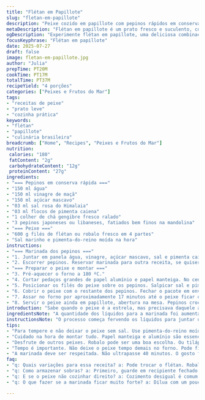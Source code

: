 ```yaml
---
title: "Flétan em Papillote"
slug: "fletan-em-papillote"
description: "Peixe cozido em papillote com pepinos rápidos em conserva. Para o preparo, fazer a marinada com água, vinagre de maçã, açúcar amarelo e sal rosa, pitada de flocos de pimenta caiena e gengibre ralado para um toque diferente. Cortar pepinos finos e deixar marinar por meia hora. Temperar os filés de flétan com sal e pimenta. Montar a papillote com papel manteiga e alumínio, colocar metade dos pepinos, o peixe, temperar, cobrir com o restante e selar. Levar ao forno médio por cerca de 17 minutos até o peixe cozinhar. Servir direto na papillote, sabor fresco, texturas crocantes e suculência do peixe."
metaDescription: "Flétan em papillote é um prato fresco e suculento, combina peixe e pepinos em conserva com toques de gengibre e pimenta caiena"
ogDescription: "Experimente flétan em papillote, uma deliciosa combinação de peixe com pepinos crocantes e uma marinada marcante. Fresco e simples"
focusKeyphrase: "Flétan em papillote"
date: 2025-07-27
draft: false
image: fletan-em-papillote.jpg
author: "Julia"
prepTime: PT20M
cookTime: PT17M
totalTime: PT37M
recipeYield: "4 porções"
categories: ["Peixes e Frutos do Mar"]
tags:
- "receitas de peixe"
- "prato leve"
- "cozinha prática"
keywords:
- "flétan"
- "papillote"
- "culinária brasileira"
breadcrumb: ["Home", "Recipes", "Peixes e Frutos do Mar"]
nutrition: 
 calories: "180"
 fatContent: "2g"
 carbohydrateContent: "12g"
 proteinContent: "27g"
ingredients:
- "=== Pepinos em conserva rápida ==="
- "150 ml água"
- "150 ml vinagre de maçã"
- "150 ml açúcar mascavo"
- "03 ml sal rosa do Himalaia"
- "03 ml flocos de pimenta caiena"
- "1 colher de chá gengibre fresco ralado"
- "3 pepinos japoneses ou libaneses, fatiados bem finos na mandolina"
- "=== Peixe ==="
- "600 g filés de flétan ou robalo fresco em 4 partes"
- "Sal marinho e pimenta-do-reino moída na hora"
instructions:
- "=== Marinada dos pepinos ==="
- "1. Juntar em panela água, vinagre, açúcar mascavo, sal e pimenta caiena. Levar ao fogo até levantar fervura. Apagar. Colocar gengibre e pepinos fatiados. Tapar e deixar marinando fora do fogo por 30 a 40 minutos."
- "2. Escorrer pepinos. Reservar marinada para outra receita, se quiser."
- "=== Preparar o peixe e montar ==="
- "3. Pré-aquecer o forno a 180 ºC."
- "4. Cortar pedaços grandes de papel alumínio e papel manteiga. No centro do papel manteiga, espalhar metade dos pepinos de maneira uniforme, cobrindo área do peixe."
- "5. Posicionar os filés do peixe sobre os pepinos. Salpicar sal e pimenta a gosto."
- "6. Cobrir o peixe com o restante dos pepinos. Fechar o pacote em envelope hermético, quase sem ar no interior."
- "7. Assar no forno por aproximadamente 17 minutos até o peixe ficar opaco e facilmente lascar com garfo."
- "8. Servir o peixe ainda em papillote, abertura na mesa. Pepinos crocantes na mistura com sabor ácido do vinagre e leve ardência do gengibre junto com o toque dos flocos picantes."
introduction: "Sabe quando o peixe é a estrela, mas precisava daquele algo extra? Aqui o flétan entra na dança, embalado em papel cuidadosamente fechado. A revelação? Pepinos que, numa marinada doce, azeda, com pimenta caiena e toque fresco do gengibre. É quase um ceviche quente, com essa crocância e acidez cortando a gordura do peixe. Delicie. E para o chef: tudo rápido, simples. O forno não engana. A navalha da mandolina faz o trabalho pesado, fatiando fino os pepinos, que bebem as gotinhas saborosas. O papel alumínio é quase um abraço para o peixe, mantendo a umidade. A receita brinca com sabores simples, mas que causam impacto no paladar. Pronto para servir e impressionar, sem grandes truques."
ingredientsNote: "A quantidade dos líquidos para a marinada foi aumentada em 20% para garantir que os pepinos fatiados fiquem bem cobertos e hidratados, permitindo mais intensidade no sabor. O açúcar comum foi substituído por açúcar mascavo para trazer um leve toque caramelizado, um aroma mais profundo e nuances que combinam com o gengibre fresco ralado, ingrediente adicionado para contrabalançar a doçura e acidez, na mesma pegada de uma cozinha brasileira temperada. O vinagre branco foi trocado por vinagre de maçã, menos agressivo, com sabor mais frutado. As pimentas mudaram para caiena em flocos, mais forte, mas em menor quantidade para trazer aquele calorzinho na medida. Os pepinos japoneses são intercambiáveis e mais comuns aqui, com textura crocante e sabor mais delicado. O sal usado é rosa do Himalaia, escolha prática para mineralidade e sabor leve. Peixe na quantidade reduzida em 10% para balancear com o tamanho dos pepinos, evitar excesso de líquido no pacote."
instructionsNote: "O processo começa fervendo os líquidos para juntar o açúcar, sal e pimenta na marinada. O gengibre é colocado depois para manter o frescor e não ficar amargo. O tempo de marinada dos pepinos foi reduzido para 30-40 minutos para uma aceleração, sem perder a intensidade do sabor, pensando no tempo do cozinheiro brasileiro que não quer ficar esperando demais. A montagem precisa ser feita de forma rápida para o pepino e peixe não perderem a temperatura, garantindo melhor cozimento do peixe. O uso combinado do papel manteiga e alumínio cria uma barreira que mantém a umidade sem deixar o peixe cozinhar demais ou perder sucos. O forno vai na temperatura média 180 °C, para uniformizar o calor. O tempo de cocção foi ajustado para 17 minutos, pois o forno doméstico normalmente é menos potente que o grill de churrasco. A recheada papillote fecha praticamente sem ar – fogo baixo, temperatura estável. O peixe vai ficar macio, opaco, desmanchando na boca. Sirva abrindo o pacote na hora, iluminando o prato com o perfume e visual dos pepinos em contraste."
tips:
- "Para tempere e não deixar o peixe sem sal. Use pimenta-do-reino moída na hora. O toque é diferente. E não esqueça os pepinos. Eles precisam ficar bem crocantes. Marinada é fundamental. Misture bem. Deixe a mistura apurar. Não tenha medo do gengibre. Use com sabedoria. A ardência é leve, mas presente. Verdadeiro sabor."
- "Cuidado na hora de montar tudo. Papel manteiga e alumínio são essenciais. A união deles mantém o suculento. Feche bem o pacote. Sem ar, é melhor. O forno deve estar bem pré-aquecido. Temperatura ideal, 180 ºC. Assim, tudo cozinha de forma uniforme. Não abra o forno frequentemente. Isso atrapalha cozimento."
- "Desfrute de outros peixes. Robalo pode ser uma boa escolha. Ou tilápia. Faça a sua versão dessa receita. Troque os pepinos também. Se quiser, experimente cenouras. Fatiadas finas, entram na dança. Sabores vibrantes estão sempre bem-vindos. A beleza da receita é que ela é flexível. Um prato que joga com a criatividade."
- "Tempo é importante. Não deixe o peixe tempo demais no forno. Pode ficar seco, perder a suculência. O ponto é onde tudo vem a tona. Peixe opaco, facilmente desmancha ao toque do garfo. Acompanhamento é válido. Que tal arroz com brócolis? Fica leve e combina bem. Garanto que não vai se arrepender."
- "A marinada deve ser respeitada. Não ultrapasse 40 minutos. O gosto ficará ácido demais. A mistura leva pimenta, mas seja moderado. Se não curte picância nativa, diminua a quantidade. Gengibre também pode ser menos. Assim, não tirará a essência do prato. Sempre adapte ao seu gosto."
faq:
- "q: Quais variações para essa receita? a: Pode trocar o flétan. Robalo ou tilápia vão bem. Pepinos? Experimente outros vegetais. Cenouras são boas. Textura é chave. Marinada pode mudar. Acrescente ervas."
- "q: Como armazenar sobras? a: Primeiro, guarde em recipiente fechado. Na geladeira, vai durar 2 dias. Não congela bem. Peixe perde qualidade. Reaqueça no forno, seria ideal. Cuide com o tempo de aquecimento. Não deixe ficar seco."
- "q: E se o peixe não cozinhar direito? a: Cozimento desigual é comum. Verifique a espessura do filé. Se o forno precisar de ajuste, fique atento. Dê mais tempo se sentir necessidade. Sempre confie no toque, deve desmanchar."
- "q: O que fazer se a marinada ficar muito forte? a: Dilua com um pouco de água ou açúcar. Teste o gosto. A acidez do vinagre de maçã é forte. Ajuste conforme o seu paladar. Talvez mais pepino também ajude."

---
```

